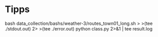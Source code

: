 # Tipps
 bash data_collection/bashs/weather-3/routes_town01_long.sh > >(tee ./stdout.out) 2> >(tee ./error.out)
 python class.py   2>&1 | tee  result.log
